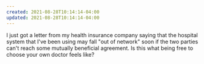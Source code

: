 ```yaml
---
created: 2021-08-28T10:14:14-04:00
updated: 2021-08-28T10:14:14-04:00
---
```


I just got a letter from my health insurance company saying that the hospital system that I've been using may fall "out of network" soon if the two parties can't reach some mutually beneficial agreement. Is this what being free to choose your own doctor feels like?

